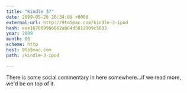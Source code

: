 ```yaml
---
title: "Kindle 3?"
date: 2009-05-26 20:34:09 +0000
external-url: http://9to5mac.com/kindle-3-ipod
hash: eee167009966662ab84d5012909c5083
year: 2009
month: 05
scheme: http
host: 9to5mac.com
path: /kindle-3-ipod

---
```


There is some social commentary in here somewhere...if we read more, we'd be on top of it.










 

          


